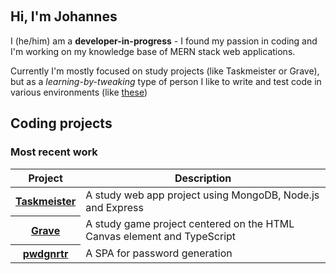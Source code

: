<div align="center">

<a href="mailto:jchorzempa@posteo.org"><img src="https://img.shields.io/badge/Email-jchorzempa%40posteo.org-green" alt=""></img></a>
<a href="https://blog.jmchor.dev/"><img src="https://img.shields.io/badge/Read-Blog-informational" alt=""></img></a>
<a href="#"><img src="https://img.shields.io/badge/Website_state-under_construction-red" alt=""></img></a>
<a href="https://taskmeister.cyclic.app"><img src="https://img.shields.io/badge/Current%20project-Taskmeister-blueviolet" alt=""></img></a>
</div>

## Hi, I'm Johannes

I (he/him) am a **developer-in-progress** - I found my passion in coding and I'm working on my knowledge base of MERN stack web applications.

Currently I'm mostly focused on study projects (like Taskmeister or Grave), but as a *learning-by-tweaking* type of person I like to write and test code in various environments (like [these](#coding-projects))

## Coding projects

### Most recent work

<table width="100%">
  <thead>
    <th span="col">Project </th>
    <th span="col">Description</th>
  </thead>
  <tbody>
    <tr>
      <th span="row"><a href="https://github.com/jmchor/activity_logger">Taskmeister</a></th>
      <td>A study web app project using MongoDB, Node.js and Express</td>
    </tr>
    <tr>
      <th span="row"><a href="https://github.com/jmchor/grave_game">Grave</a></th>
      <td>A study game project centered on the HTML Canvas element and TypeScript</td>
    </tr>
    <tr>
      <th span="row"><a href="https://github.com/jmchor/pwd_gen">pwdgnrtr</a></th>
      <td>A SPA for password generation</td>
    </tr>
  </tbody>
</table>
